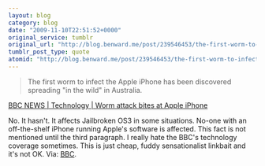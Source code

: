 ```yaml
---
layout: blog
category: blog
date: "2009-11-10T22:51:52+0000"
original_service: tumblr
original_url: "http://blog.benward.me/post/239546453/the-first-worm-to-infect-the-apple-iphone-has-been"
tumblr_post_type: quote
atomid: "http://blog.benward.me/post/239546453/the-first-worm-to-infect-the-apple-iphone-has-been"
---
```

> The first worm to infect the Apple iPhone has been discovered spreading "in the wild" in Australia.

<a href="http://news.bbc.co.uk/2/hi/technology/8349905.stm">BBC NEWS | Technology | Worm attack bites at Apple iPhone</a>

No. It hasn't. It affects Jailbroken OS3 in some situations. No-one with an off-the-shelf iPhone running Apple's software is affected. This fact is not mentioned until the third paragraph. I really hate the BBC's technology coverage sometimes. This is just cheap, fuddy sensationalist linkbait and it's not OK.
Via: [BBC](http://news.bbc.co.uk/2/hi/technology/8349905.stm).